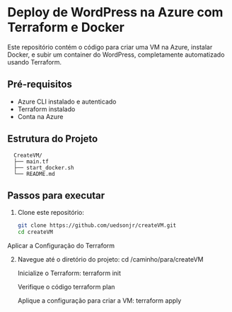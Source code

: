 # Deploy de WordPress na Azure com Terraform e Docker

Este repositório contém o código para criar uma VM na Azure, instalar Docker, e subir um container do WordPress, completamente automatizado usando Terraform.

## Pré-requisitos

- Azure CLI instalado e autenticado
- Terraform instalado
- Conta na Azure

## Estrutura do Projeto
      CreateVM/
      ├── main.tf
      ├── start_docker.sh
      └── README.md

## Passos para executar

1. Clone este repositório:
   ```bash
   git clone https://github.com/uedsonjr/createVM.git
   cd createVM
Aplicar a Configuração do Terraform

2. Navegue até o diretório do projeto:
         cd /caminho/para/createVM

      Inicialize o Terraform:
         terraform init

      Verifique o código
         terraform plan

      Aplique a configuração para criar a VM:
       terraform apply
